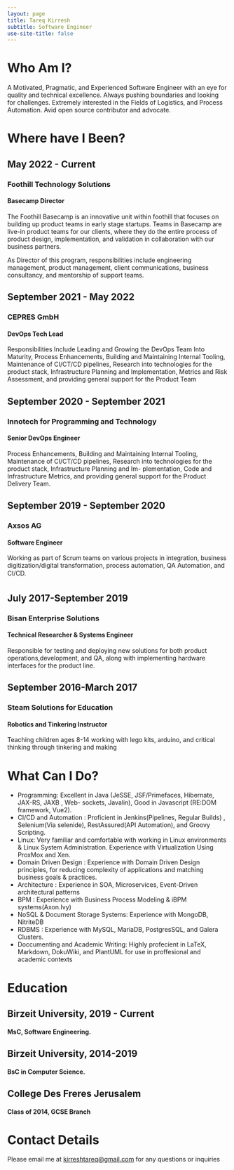 ```yaml
---
layout: page
title: Tareq Kirresh
subtitle: Software Engineer
use-site-title: false
---
```

# Who Am I?
A Motivated, Pragmatic, and Experienced Software Engineer with an eye for quality and technical
excellence. Always pushing boundaries and looking for challenges. Extremely interested in the
Fields of Logistics, and Process Automation. Avid open source contributor and advocate.

# Where have I Been?

## May 2022 - Current
### Foothill Technology Solutions
#### Basecamp Director

The Foothill Basecamp is an innovative unit within foothill that focuses on building up product teams in early
stage startups. Teams in Basecamp are live-in product teams for our clients, where they do the entire process of 
product design, implementation, and validation in collaboration with our business partners.

As Director of this program, responsibilities include engineering management, product management, client communications, business consultancy, and mentorship of support teams.

## September 2021 - May 2022
### CEPRES GmbH
#### DevOps Tech Lead


Responsibilities Include Leading and Growing the DevOps Team Into Maturity, Process Enhancements, Building and Maintaining Internal Tooling, Maintenance of CI/CT/CD pipelines, Research into technologies for the product stack, Infrastructure Planning and Implementation, Metrics and Risk Assessment, and providing general support for the Product Team

## September 2020 - September 2021
### Innotech for Programming and Technology
#### Senior DevOps Engineer

Process Enhancements, Building and Maintaining Internal Tooling, Maintenance of CI/CT/CD
pipelines, Research into technologies for the product stack, Infrastructure Planning and Im-
plementation, Code and Infrastructure Metrics, and providing general support for the Product
Delivery Team.

## September 2019 - September 2020
### Axsos AG
#### Software Engineer

Working as part of Scrum teams on various projects in integration, business digitization/digital
transformation, process automation, QA Automation, and CI/CD.

## July 2017-September 2019
### Bisan Enterprise Solutions
#### Technical Researcher & Systems Engineer

Responsible for testing and deploying new solutions for both product operations,development,
and QA, along with implementing hardware interfaces for the product line.

## September 2016-March 2017
### Steam Solutions for Education
#### Robotics and Tinkering Instructor

Teaching children ages 8-14 working with lego kits, arduino, and critical thinking through tinkering and making

# What Can I Do?

* Programming: Excellent in Java (JeSSE, JSF/Primefaces, Hibernate, JAX-RS, JAXB , Web-
sockets, Javalin), Good in Javascript (RE:DOM framework, Vue2).
* CI/CD and Automation : Proficient in Jenkins(Pipelines, Regular Builds) , Selenium(Via
selenide), RestAssured(API Automation), and Groovy Scripting.
* Linux: Very familiar and comfortable with working in Linux environments & Linux System
Administration. Experience with Virtualization Using ProxMox and Xen.
* Domain Driven Design : Experience with Domain Driven Design principles, for reducing
complexity of applications and matching business goals & practices.
* Architecture : Experience in SOA, Microservices, Event-Driven architectural patterns
* BPM : Experience with Business Process Modeling & iBPM systems(Axon.Ivy)
* NoSQL & Document Storage Systems: Experience with MongoDB, NitriteDB
* RDBMS : Experience with MySQL, MariaDB, PostgresSQL, and Galera Clusters.
* Doccumenting and Academic Writing: Highly profecient in LaTeX, Markdown, DokuWiki,
and PlantUML for use in proffesional and academic contexts

# Education

## Birzeit University, 2019 - Current
#### MsC, Software Engineering.

## Birzeit University, 2014-2019
#### BsC in Computer Science.

## College Des Freres Jerusalem
#### Class of 2014, GCSE Branch

# Contact Details
Please email me at [kirreshtareq@gmail.com](mailto:kirreshtareq@gmail.com) for any questions or inquiries